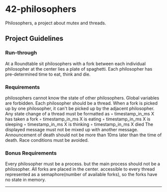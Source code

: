 # 42-philosophers
Philosophers, a project about mutex and threads.

## Project Guidelines

### Run-through

At a Roundtable sit philosophers with a fork between each individual philosopher
at the center lies a plate of spaghetti. 
Each philosopher has pre-determined time to eat, think and die.

### Requirements

philosophers cannot know the state of other philosophers.
Global variables are forbidden.
Each philosopher should be a thread.
When a fork is picked up by one philosopher, it can't be picked up by the adjacent philosopher.
Any state change of a thread must be formatted as
◦ timestamp_in_ms X has taken a fork
◦ timestamp_in_ms X is eating
◦ timestamp_in_ms X is sleeping
◦ timestamp_in_ms X is thinking
◦ timestamp_in_ms X died
The displayed message must not be mixed up with another message.
Announcement of death should not be more than 10ms later than the time of death.
Race conditions must be avoided.

### Bonus Requirements

Every philosopher must be a process. but the main process should not be a philosopher.
All forks are placed in the center. accessible to every thread
represented as a semaphore(number of available forks), so the forks have no state in memory.


-----------------------------

